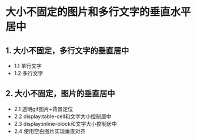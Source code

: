 # 大小不固定的图片和多行文字的垂直水平居中

## 1. 大小不固定，多行文字的垂直居中

* 1.1 单行文字
* 1.2 多行文字

## 2. 大小不固定，图片的垂直居中

* 2.1 透明gif图片+背景定位
* 2.2 display:table-cell和文字大小控制居中
* 2.3 display:inline-block和文字大小控制居中
* 2.4 使用空白图片实现垂直对齐